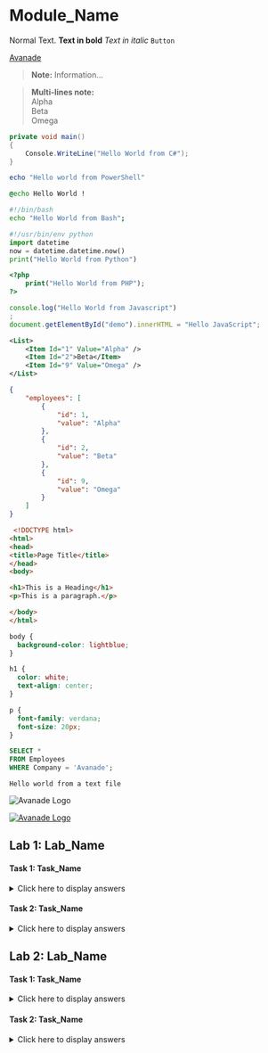 # Module_Name

Normal Text. 
**Text in bold**
*Text in italic*
`Button`

[Avanade](https://www.avanade.com/en)

> **Note:** Information... 

> **Multi-lines note:**
> <br />
> Alpha
> <br />
> Beta
> <br />
> Omega

```csharp
private void main()
{
    Console.WriteLine("Hello World from C#");
}
```

```powershell
echo "Hello world from PowerShell"
```

```bat
@echo Hello World !
```

```bash
#!/bin/bash
echo "Hello World from Bash";
``` 

```python
#!/usr/bin/env python
import datetime
now = datetime.datetime.now()
print("Hello World from Python")
```

```php
<?php
    print("Hello World from PHP");
?>
```

```javascript
console.log("Hello World from Javascript")
;
document.getElementById("demo").innerHTML = "Hello JavaScript"; 
```

```xml
<List>
    <Item Id="1" Value="Alpha" />
    <Item Id="2">Beta</Item>
    <Item Id="9" Value="Omega" />
</List>
```

```json
{
    "employees": [  
        {
            "id": 1,
            "value": "Alpha"
        },
        {
            "id": 2, 
            "value": "Beta"
        },
        {
            "id": 9, 
            "value": "Omega"
        }
    ]
}  
```

```html
 <!DOCTYPE html>
<html>
<head>
<title>Page Title</title>
</head>
<body>

<h1>This is a Heading</h1>
<p>This is a paragraph.</p>

</body>
</html> 
```

```css
body {
  background-color: lightblue;
}

h1 {
  color: white;
  text-align: center;
}

p {
  font-family: verdana;
  font-size: 20px;
}
```

```sql
SELECT * 
FROM Employees
WHERE Company = 'Avanade';
```

```text
Hello world from a text file
```

![Avanade Logo](https://www.avanade.com/~/media/logo/avanade-logo.svg)

[![Avanade Logo](https://www.avanade.com/~/media/logo/avanade-logo.svg)](https://www.avanade.com/en)

## Lab 1: Lab_Name

#### Task 1: Task_Name

<details>
<summary>Click here to display answers</summary>

1. Step 1  

1. Step 2

</details>

#### Task 2: Task_Name

<details>
<summary>Click here to display answers</summary>

1. Step 1

1. Step 2

</details>

## Lab 2: Lab_Name

#### Task 1: Task_Name

<details>
<summary>Click here to display answers</summary>

1. Step 1

1. Step 2

</details>

#### Task 2: Task_Name

<details>
<summary>Click here to display answers</summary>

1. Step 1

1. Step 2

</details>